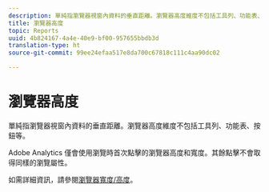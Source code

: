 ```yaml
---
description: 單純指瀏覽器視窗內資料的垂直距離。瀏覽器高度維度不包括工具列、功能表、按鈕等。
title: 瀏覽器高度
topic: Reports
uuid: 4b824167-4a4e-40e9-bf00-957655bbdb3d
translation-type: ht
source-git-commit: 99ee24efaa517e8da700c67818c111c4aa90dc02

---
```



# 瀏覽器高度

單純指瀏覽器視窗內資料的垂直距離。瀏覽器高度維度不包括工具列、功能表、按鈕等。

Adobe Analytics 僅會使用瀏覽時首次點擊的瀏覽器高度和寬度。其餘點擊不會取得同樣的瀏覽屬性。

如需詳細資訊，請參閱[瀏覽器寬度/高度](/help/components/c-variables/dimensionslist/browser-width.md)。
